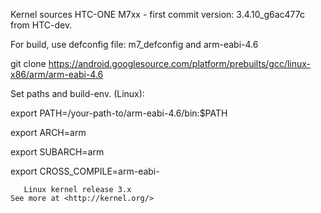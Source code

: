 Kernel sources HTC-ONE M7xx - first commit version: 3.4.10_g6ac477c from HTC-dev.

For build, use defconfig file: m7_defconfig and arm-eabi-4.6

git clone https://android.googlesource.com/platform/prebuilts/gcc/linux-x86/arm/arm-eabi-4.6


Set paths and build-env. (Linux):

export PATH=/your-path-to/arm-eabi-4.6/bin:$PATH

export ARCH=arm

export SUBARCH=arm

export CROSS_COMPILE=arm-eabi-


       Linux kernel release 3.x
    See more at <http://kernel.org/>


